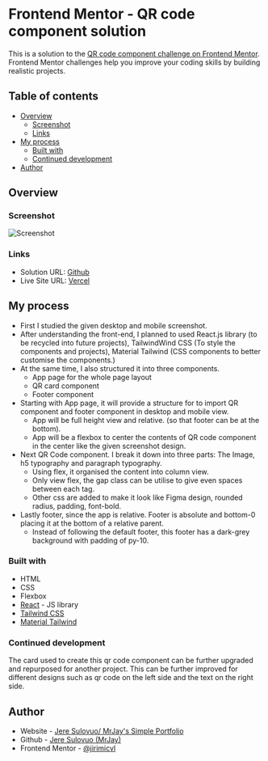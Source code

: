 # Frontend Mentor - QR code component solution

This is a solution to the [QR code component challenge on Frontend Mentor](https://www.frontendmentor.io/challenges/qr-code-component-iux_sIO_H). Frontend Mentor challenges help you improve your coding skills by building realistic projects. 

## Table of contents

- [Overview](#overview)
  - [Screenshot](#screenshot)
  - [Links](#links)
- [My process](#my-process)
  - [Built with](#built-with)
  - [Continued development](#continued-development)
- [Author](#author)

## Overview

### Screenshot

![Screenshot](https://github.com/jeresulovuo/qr-code-component/blob/main/src/assets/design/Screenshot.png)

### Links

- Solution URL: [Github](https://github.com/jeresulovuo/qr-code-component)
- Live Site URL: [Vercel](https://mrjays-qrcode-component.vercel.app/)

## My process

- First I studied the given desktop and mobile screenshot.
- After understanding the front-end, I planned to used React.js library (to be recycled into future projects), TailwindWind CSS (To style the components and projects), Material Tailwind (CSS components to better customise the components.)
- At the same time, I also structured it into three components. 
  - App page for the whole page layout
  - QR card component
  - Footer component
- Starting with App page, it will provide a structure for to import QR component and footer component in desktop and mobile view.
  - App will be full height view and relative. (so that footer can be at the bottom).
  - App will be a flexbox to center the contents of QR code component in the center like the given screenshot design.
- Next QR Code component. I break it down into three parts: The Image, h5 typography and paragraph typography.
  - Using flex, it organised the content into column view.
  - Only view flex, the gap class can be utilise to give even spaces between each tag.
  - Other css are added to make it look like Figma design, rounded radius, padding, font-bold.
- Lastly footer, since the app is relative. Footer is absolute and bottom-0 placing it at the bottom of a relative parent.
  - Instead of following the default footer, this footer has a dark-grey background with padding of py-10.



### Built with

- HTML
- CSS
- Flexbox
- [React](https://reactjs.org/) - JS library
- [Tailwind CSS](https://tailwindcss.com/)
- [Material Tailwind](https://www.material-tailwind.com/)

### Continued development

The card used to create this qr code component can be further upgraded and repurposed for another project. This can be further improved for different designs such as qr code on the left side and the text on the right side.

## Author

- Website - [Jere Sulovuo/ MrJay's Simple Portfolio](https://mrjays-simple-portfolio.vercel.app/)
- Github - [Jere Sulovuo (MrJay)](https://github.com/jeresulovuo)
- Frontend Mentor - [@jirimicvl](https://www.frontendmentor.io/profile/jirimicvl)